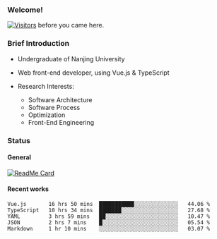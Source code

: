 ### Welcome!

[![Visitors](https://visitor-badge.laobi.icu/badge?page_id=HermitSun.HermitSun)]() before you came here.

### Brief Introduction

- Undergraduate of Nanjing University

- Web front-end developer, using Vue.js & TypeScript

- Research Interests: 
  - Software Architecture
  - Software Process
  - Optimization
  - Front-End Engineering

### Status

#### General

[![ReadMe Card](https://github-readme-stats.hermitsun.vercel.app/api?username=HermitSun&count_private=true&show_icons=true)]()

#### Recent works

<!--START_SECTION:waka-->
```text
Vue.js       16 hrs 50 mins  ███████████░░░░░░░░░░░░░░   44.06 % 
TypeScript   10 hrs 34 mins  ███████░░░░░░░░░░░░░░░░░░   27.68 % 
YAML         3 hrs 59 mins   ██░░░░░░░░░░░░░░░░░░░░░░░   10.47 % 
JSON         2 hrs 7 mins    █░░░░░░░░░░░░░░░░░░░░░░░░   05.54 % 
Markdown     1 hr 10 mins    ░░░░░░░░░░░░░░░░░░░░░░░░░   03.07 %
```
<!--END_SECTION:waka-->

